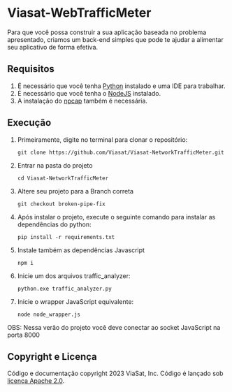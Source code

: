 # Viasat-WebTrafficMeter

Para que você possa construir a sua aplicação baseada no problema apresentado, criamos um back-end simples que pode te ajudar a alimentar seu aplicativo de forma efetiva.

## Requisitos
1. É necessário que você tenha [Python](https://www.python.org/downloads/) instalado e uma IDE para trabalhar.
2. É necessário que você tenha o [NodeJS](https://nodejs.org/en) instalado.
3. A instalação do [npcap](https://npcap.com/#download) também é necessária.

## Execução
1. Primeiramente, digite no terminal para clonar o repositório:

    ```
    git clone https://github.com/Viasat/Viasat-NetworkTrafficMeter.git
    ```
2. Entrar na pasta do projeto 
   ```
   cd Viasat-NetworkTrafficMeter
   ```
3. Altere seu projeto para a Branch correta
    ```
    git checkout broken-pipe-fix 
    ```
4. Após instalar o projeto, execute o seguinte comando para instalar as dependências do python:
    ```
    pip install -r requirements.txt
    ```
5. Instale também as dependências Javascript
   ```
   npm i
   ```
6. Inicie um dos arquivos traffic_analyzer:
    ```
    python.exe traffic_analyzer.py
    ```
7. Inicie o wrapper JavaScript equivalente:
   ```
   node node_wrapper.js 
   ```
   
OBS: Nessa verão do projeto você deve conectar ao socket JavaScript na porta 8000
    
## Copyright e Licença
Código e documentação copyright 2023 ViaSat, Inc. Código é lançado sob [licença Apache 2.0](https://github.com/Viasat/Viasat-NetworkTrafficMeter/blob/main/LICENSE).
